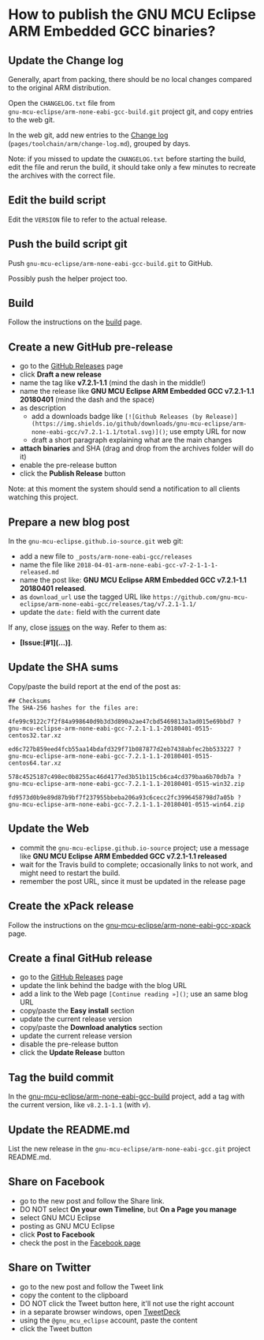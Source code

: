 # How to publish the GNU MCU Eclipse ARM Embedded GCC binaries?

## Update the Change log

Generally, apart from packing, there should be no local changes compared 
to the original ARM distribution.

Open the `CHANGELOG.txt` file from  
`gnu-mcu-eclipse/arm-none-eabi-gcc-build.git` project git, and copy 
entries to the web git.

In the web git, add new entries to the 
[Change log](https://gnu-mcu-eclipse.github.io/toolchain/arm/change-log/) 
(`pages/toolchain/arm/change-log.md`), grouped by days.

Note: if you missed to update the `CHANGELOG.txt` before starting the build, 
edit the file and rerun the build, it should take only a few minutes to 
recreate the archives with the correct file.

## Edit the build script

Edit the `VERSION` file to refer to the actual release.

## Push the build script git

Push `gnu-mcu-eclipse/arm-none-eabi-gcc-build.git` to GitHub.

Possibly push the helper project too.

## Build

Follow the instructions on the 
[build](https://github.com/gnu-mcu-eclipse/arm-none-eabi-gcc-build/blob/master/README.md) 
page.

## Create a new GitHub pre-release

- go to the [GitHub Releases](https://github.com/gnu-mcu-eclipse/arm-none-eabi-gcc/releases) page
- click **Draft a new release**
- name the tag like **v7.2.1-1.1** (mind the dash in the middle!)
- name the release like **GNU MCU Eclipse ARM Embedded GCC v7.2.1-1.1 20180401** 
(mind the dash and the space)
- as description
  - add a downloads badge like `[![Github Releases (by Release)](https://img.shields.io/github/downloads/gnu-mcu-eclipse/arm-none-eabi-gcc/v7.2.1-1.1/total.svg)]()`; use empty URL for now
  - draft a short paragraph explaining what are the main changes
- **attach binaries** and SHA (drag and drop from the archives folder will do it)
- enable the pre-release button
- click the **Publish Release** button

Note: at this moment the system should send a notification to all clients watching this project.

## Prepare a new blog post 

In the `gnu-mcu-eclipse.github.io-source.git` web git:

- add a new file to `_posts/arm-none-eabi-gcc/releases`
- name the file like `2018-04-01-arm-none-eabi-gcc-v7-2-1-1-1-released.md`
- name the post like: **GNU MCU Eclipse ARM Embedded GCC v7.2.1-1.1 20180401 released**.
- as `download_url` use the tagged URL like `https://github.com/gnu-mcu-eclipse/arm-none-eabi-gcc/releases/tag/v7.2.1-1.1/` 
- update the `date:` field with the current date

If any, close [issues](https://github.com/gnu-mcu-eclipse/arm-none-eabi-gcc/issues) 
on the way. Refer to them as:

- **[Issue:\[#1\]\(...\)]**.

## Update the SHA sums

Copy/paste the build report at the end of the post as:

```console
## Checksums
The SHA-256 hashes for the files are:

4fe99c9122c7f2f84a998640d9b3d3d890a2ae47cbd5469813a3ad015e69bbd7 ?
gnu-mcu-eclipse-arm-none-eabi-gcc-7.2.1-1.1-20180401-0515-centos32.tar.xz

ed6c727b859eed4fcb55aa14bdafd329f71b087877d2eb7438abfec2bb533227 ?
gnu-mcu-eclipse-arm-none-eabi-gcc-7.2.1-1.1-20180401-0515-centos64.tar.xz

578c4525187c498ec0b8255ac46d4177ed3b51b115cb6ca4cd379baa6b70db7a ?
gnu-mcu-eclipse-arm-none-eabi-gcc-7.2.1-1.1-20180401-0515-win32.zip

fd9573d0b9e89d87b9bf7f237955bbeba206a93c6cecc2fc3996458798d7a05b ?
gnu-mcu-eclipse-arm-none-eabi-gcc-7.2.1-1.1-20180401-0515-win64.zip

```

## Update the Web

- commit the `gnu-mcu-eclipse.github.io-source` project; use a message 
like **GNU MCU Eclipse ARM Embedded GCC v7.2.1-1.1 released**
- wait for the Travis build to complete; occasionally links to not work,
 and might need to restart the build.
- remember the post URL, since it must be updated in the release page

## Create the xPack release

Follow the instructions on the 
[gnu-mcu-eclipse/arm-none-eabi-gcc-xpack](https://github.com/gnu-mcu-eclipse/arm-none-eabi-gcc-xpack/blob/xpack/README.md#maintainer-info)
page.

## Create a final GitHub release

- go to the [GitHub Releases](https://github.com/gnu-mcu-eclipse/arm-none-eabi-gcc/releases) page
- update the link behind the badge with the blog URL
- add a link to the Web page `[Continue reading »]()`; use an same blog URL
- copy/paste the **Easy install** section
- update the current release version
- copy/paste the **Download analytics** section
- update the current release version
- disable the pre-release button
- click the **Update Release** button

## Tag the build commit

In the [gnu-mcu-eclipse/arm-none-eabi-gcc-build](https://github.com/gnu-mcu-eclipse/arm-none-eabi-gcc-build)
project, add a tag with the current version, like `v8.2.1-1.1` (with *v*).

## Update the README.md

List the new release in the `gnu-mcu-eclipse/arm-none-eabi-gcc.git` project
README.md.

## Share on Facebook

- go to the new post and follow the Share link.
- DO NOT select **On your own Timeline**, but **On a Page you manage**
- select GNU MCU Eclipse
- posting as GNU MCU Eclipse
- click **Post to Facebook**
- check the post in the [Facebook page](https://www.facebook.com/gnu-mcu-eclipse)

## Share on Twitter

* go to the new post and follow the Tweet link
* copy the content to the clipboard
* DO NOT click the Tweet button here, it'll not use the right account
* in a separate browser windows, open [TweetDeck](https://tweetdeck.twitter.com/)
* using the `@gnu_mcu_eclipse` account, paste the content
* click the Tweet button
